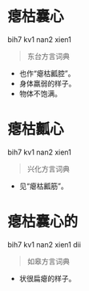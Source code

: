 # 瘪枯囊心
bih7 kv1 nan2 xien1
> 东台方言词典
- 也作“瘪枯瓤腔”。
- 身体羸弱的样子。
- 物体不饱满。

# 瘪枯瓤心
bih7 kv1 nan2 xien1
> 兴化方言词典
- 见“瘪枯瓤筋”。


# 瘪枯囊心的
bih7 kv1 nan2 xien1 dii
> 如皋方言词典
- 状很扁瘪的样子。
